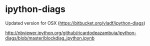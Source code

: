 # ipython-diags
Updated version for OSX (https://bitbucket.org/vladf/ipython-diags)

http://nbviewer.ipython.org/github/ricardodeazambuja/ipython-diags/blob/master/blockdiag_ipython.ipynb
